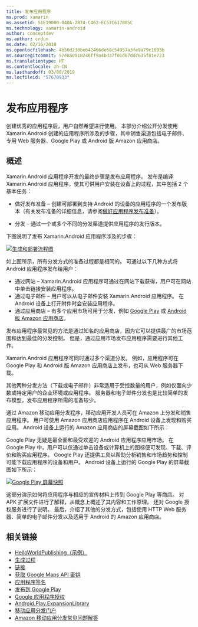 ```yaml
---
title: 发布应用程序
ms.prod: xamarin
ms.assetid: 51E19000-040A-2B74-C462-EC57C617085C
ms.technology: xamarin-android
author: conceptdev
ms.author: crdun
ms.date: 02/16/2018
ms.openlocfilehash: 4b50d230be642466de68c54957a3fe9a79c1093b
ms.sourcegitcommit: 57e8a0a10246ff9a4bd37f01d67ddc635f81e723
ms.translationtype: HT
ms.contentlocale: zh-CN
ms.lasthandoff: 03/08/2019
ms.locfileid: "57670933"
---
```

# <a name="publishing-an-application"></a>发布应用程序

创建优秀的应用程序后，用户自然希望进行使用。 本部分介绍公开分发使用 Xamarin.Android 创建的应用程序所涉及的步骤，其中销售渠道包括电子邮件、专用 Web 服务器、Google Play 或 Android 版 Amazon 应用商店。


## <a name="overview"></a>概述

Xamarin.Android 应用程序开发的最终步骤是发布应用程序。 发布是编译 Xamarin.Android 应用程序，使其可供用户安装在设备上的过程，其中包括 2 个基本任务：

-   做好发布准备 &ndash; 创建可部署到支持 Android 的设备的应用程序的一个发布版本（有关发布准备的详细信息，请参阅[做好应用程序发布准备](~/android/deploy-test/release-prep/index.md)）。

-   分发 &ndash; 通过一个或多个不同的分发渠道提供应用程序的发行版本。

下图说明了发布 Xamarin.Android 应用程序涉及的步骤：

[![生成和部署流程图](images/build-and-deploy-steps.png)](images/build-and-deploy-steps.png#lightbox)

如上图所示，所有分发方式的准备过程都是相同的。 可通过以下几种方式将 Android 应用程序发布给用户：

-   通过网站 &ndash; Xamarin.Android 应用程序可通过在网站下载获得，用户可在网站中单击链接安装应用程序。
-   通过电子邮件 &ndash; 用户可以从电子邮件安装 Xamarin.Android 应用程序。 在 Android 设备上打开附件时会安装应用程序。
-   通过应用商店 &ndash; 有多个应用市场可用于分发，例如 [Google Play](http://play.google.com/) 或 [Android 版 Amazon 应用商店](http://www.amazon.com/mobile-apps/b?ie=UTF8&node=2350149011)。


发布应用程序最常见的方法是通过知名的应用商店，因为它可以提供最广的市场范围和达到最佳的分发控制。 但是，通过应用市场发布应用程序需要进行其他工作。

Xamarin.Android 应用程序可同时通过多个渠道分发。 例如，应用程序可在 Google Play 和 Android 版 Amazon 应用商店上发布，也可从 Web 服务器下载。

其他两种分发方法（下载或电子邮件）非常适用于受控数量的用户，例如仅面向少数或特定用户的企业环境或应用程序。
服务器和电子邮件分发也是比较简单的发布模型，发布应用程序所需的准备较少。

通过 Amazon 移动应用分发程序，移动应用开发人员可在 Amazon 上分发和销售应用程序。 用户可使用 Amazon 应用商店应用程序在 Android 设备上发现和购买应用。 Android 设备上运行的 Amazon 应用商店的屏幕截图如下所示：

Google Play 无疑是最全面和最受欢迎的 Android 应用程序应用市场。 在 Google Play 中，用户可以仅通过单击设备或计算机上的图标便可发现、下载、评价和购买应用程序。 Google Play 还提供工具以帮助分析销售和市场趋势和控制可能下载应用程序的设备和用户。 Android 设备上运行的 Google Play 的屏幕截图如下所示：

[![Google Play 屏幕快照](images/google-play-app.png)](images/google-play-app.png#lightbox)

这部分演示如何将应用程序与相应的宣传材料上传到 Google Play 等商店。 对 APK 扩展文件进行了解释，从概念上概述了其内容和工作原理。 还对 Google 授权服务进行了说明。 最后，介绍了其他的分发方式，包括使用 HTTP Web 服务器、简单的电子邮件分发以及适用于 Android 的 Amazon 应用商店。


## <a name="related-links"></a>相关链接

- [HelloWorldPublishing（示例）](https://developer.xamarin.com/samples/monodroid/HelloWorldPublishing/)
- [生成过程](~/android/deploy-test/building-apps/build-process.md)
- [链接](~/android/deploy-test/linker.md)
- [获取 Google Maps API 密钥](~/android/platform/maps-and-location/maps/obtaining-a-google-maps-api-key.md)
- [应用程序签名](https://source.android.com/security/apksigning/)
- [发布到 Google Play](https://developer.android.com/distribute/googleplay/publish/index.html)
- [Google 应用程序授权](https://developer.android.com/guide/google/play/licensing/index.html)
- [Android.Play.ExpansionLibrary](https://github.com/mattleibow/Android.Play.ExpansionLibrary)
- [移动应用分发门户](https://developer.amazon.com/welcome.html)
- [Amazon 移动应用分发常见问题解答](https://developer.amazon.com/help/faq.html)
